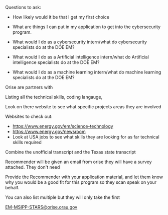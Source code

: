 Questions to ask:
* How likely  would it be that I get my first choice

* What are things I can put in my application to get into the cybersecurity program.

* What would I do as a cybersecurity intern/what do cybersecurity specialists do at the DOE EM?

* What would I do as a Artificial intelligence intern/what do Artificial intelligence specialists do at the DOE EM?

* What would I do as a machine learning intern/what do machine learning specialists do at the DOE EM?

Orise are partners with 

Listing all the technical skills, coding langauge, 

Look on there website to see what specific projects areas they are involved

Websites to check out:
* https://www.energy.gov/em/science-technology
* https://www.energy.gov/newsroom 
* Look at USA jobs to see what skills they are looking for as far technical skills required

Combine the unofficial transcript and the Texas state transcript

Recommender will be given an email from orise they will have a survey attached. They don't need 

Provide the Recommender with your application material, and let them know why you would be a good fit for this program so they scan speak on your behalf.

You can also list multiple but they will only take the first

EM-MSIPP-STARS@orise.orau.gov